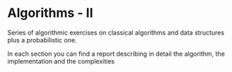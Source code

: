 # Algorithms - II

Series of algorithmic exercises on classical algorithms and data structures plus a probabilistic one.

In each section you can find a report describing in detail the algorithm, the implementation and the complexities
